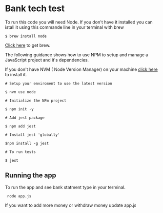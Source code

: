 # Bank tech test

To run this code you will need Node. If you don't have it installed you can istall it using this commande line in your terminal with brew 

```
$ brew install node
```

[Click here](https://brew.sh/) to get brew.

The following guidance shows how to use NPM to setup and manage a JavaScript project and it's dependencies. 

If you don't have NVM ( Node Version Manager) on your machine [click here](https://github.com/nvm-sh/nvm#installing-and-updating) to install it.

```
# Setup your enviroment to use the latest version 

$ nvm use node

# Initialize the NPm project

$ npm init -y

# Add jest package 

$ npm add jest

# Install jest 'globally'

$npm install -g jest 

# To run tests 

$ jest
```

## Running the app

To run the app and see bank statment type in your terminal. 
```
 node app.js 
```
If you want to add more money or withdraw money update app.js


